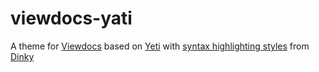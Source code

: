 # viewdocs-yati

A theme for [Viewdocs](http://viewdocs.io) based on [Yeti](http://bootswatch.com/yeti/)
with [syntax highlighting styles](https://github.com/broccolini/dinky/blob/master/stylesheets/pygment_trac.css)
from [Dinky](https://github.com/broccolini/dinky)

